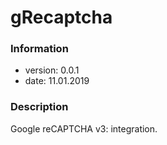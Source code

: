gRecaptcha
========================
### Information
* version: 0.0.1
* date: 11.01.2019

### Description
Google reCAPTCHA v3: integration.